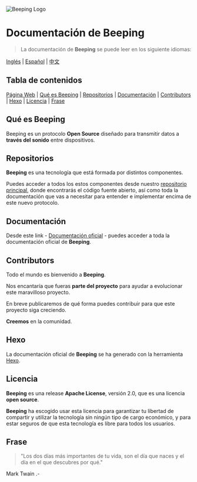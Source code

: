 ![Beeping Logo](https://beeping.io/assets/images/beeping/brand/brand48.png)

# Documentación de Beeping

> La documentación de **Beeping** se puede leer en los siguiente idiomas:

[Inglés](README.md) | [Español](README.es.md) | [中文](README.zh-CN.md)

## Tabla de contenidos

[Página Web](https://beeping.io) |
[Qué es Beeping](#qué-es-beeping) |
[Repositorios](#repositorios) |
[Documentación](#documentación) |
[Contributors](#contributors) |
[Hexo](#hexo) |
[Licencia](#licencia) |
[Frase](#frase)

## Qué es Beeping

Beeping es un protocolo **Open Source** diseñado para transmitir datos a **través del sonido** entre dispositivos.

## Repositorios

**Beeping** es una tecnología que está formada por distintos componentes.

Puedes acceder a todos los estos componentes desde nuestro [repositorio principal](https://github.com/beeping-io), donde encontrarás el código fuente abierto, así como toda la documentación que vas a necesitar para entender e implementar encima de este nuevo protocolo. 

## Documentación

Desde este link - [Documentación oficial](https://beeping-io.github.io/beeping/es) - puedes acceder a toda la documentación oficial de **Beeping**.

## Contributors

Todo el mundo es bienvenido a **Beeping**.

Nos encantaría que fueras **parte del proyecto** para ayudar a evolucionar este maravilloso proyecto. 

En breve publicaremos de qué forma puedes contribuir para que este proyecto siga creciendo.

**Creemos** en la comunidad.

## Hexo

La documentación oficial de **Beeping** se ha generado con la herramienta [Hexo](https://hexo.io).

## Licencia

**Beeping** es una release **Apache License**, versión 2.0, que es una licencia **open source**.

**Beeping** ha escogido usar esta licencia para garantizar tu libertad de compartir y utilizar la tecnología sin ningún tipo de cargo económico, y para estar seguros de que esta tecnología es libre para todos los usuarios.

## Frase

> "Los dos días más importantes de tu vida, son el día que naces y el día en el que descubres por qué."

Mark Twain .-



